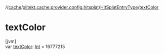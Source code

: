 //[cache](../../../index.md)/[xlitekt.cache.provider.config.hitsplat](../index.md)/[HitSplatEntryType](index.md)/[textColor](text-color.md)

# textColor

[jvm]\
var [textColor](text-color.md): [Int](https://kotlinlang.org/api/latest/jvm/stdlib/kotlin/-int/index.html) = 16777215
